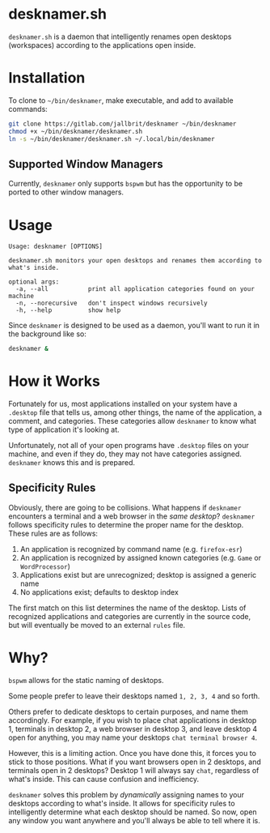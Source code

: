 # desknamer.sh

`desknamer.sh` is a daemon that intelligently renames open desktops (workspaces) according to the applications open inside.

# Installation

To clone to `~/bin/desknamer`, make executable, and add to available commands:

```bash
git clone https://gitlab.com/jallbrit/desknamer ~/bin/desknamer
chmod +x ~/bin/desknamer/desknamer.sh
ln -s ~/bin/desknamer/desknamer.sh ~/.local/bin/desknamer
```

## Supported Window Managers

Currently, `desknamer` only supports `bspwm` but has the opportunity to be ported to other window managers.

# Usage

```
Usage: desknamer [OPTIONS]

desknamer.sh monitors your open desktops and renames them according to what's inside.

optional args:
  -a, --all           print all application categories found on your machine
  -n, --norecursive   don't inspect windows recursively
  -h, --help          show help
```

Since `desknamer` is designed to be used as a daemon, you'll want to run it in the background like so:

```bash
desknamer &
```

# How it Works

Fortunately for us, most applications installed on your system have a `.desktop` file that tells us, among other things, the name of the application, a comment, and categories. These categories allow `desknamer` to know what type of application it's looking at.

Unfortunately, not all of your open programs have `.desktop` files on your machine, and even if they do, they may not have categories assigned. `desknamer` knows this and is prepared.

## Specificity Rules

Obviously, there are going to be collisions. What happens if `desknamer` encounters a terminal and a web browser in the *same desktop*? `desknamer` follows specificity rules to determine the proper name for the desktop. These rules are as follows:

1. An application is recognized by command name (e.g. `firefox-esr`)
2. An application is recognized by assigned known categories (e.g. `Game` or `WordProcessor`)
3. Applications exist but are unrecognized; desktop is assigned a generic name
4. No applications exist; defaults to desktop index

The first match on this list determines the name of the desktop. Lists of recognized applications and categories are currently in the source code, but will eventually be moved to an external `rules` file.

# Why?

`bspwm` allows for the static naming of desktops.

Some people prefer to leave their desktops named `1, 2, 3, 4` and so forth.

Others prefer to dedicate desktops to certain purposes, and name them accordingly. For example, if you wish to place chat applications in desktop 1, terminals in desktop 2, a web browser in desktop 3, and leave desktop 4 open for anything, you may name your desktops `chat terminal browser 4`.

However, this is a limiting action. Once you have done this, it forces you to stick to those positions. What if you want browsers open in 2 desktops, and terminals open in 2 desktops? Desktop 1 will always say `chat`, regardless of what's inside. This can cause confusion and inefficiency.

`desknamer` solves this problem by *dynamically* assigning names to your desktops according to what's inside. It allows for specificity rules to intelligently determine what each desktop should be named. So now, open any window you want anywhere and you'll always be able to tell where it is.
